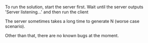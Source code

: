 To run the solution, start the server first. Wait until the server outputs 'Server listening...' and then run the client

The server sometimes takes a long time to generate N (worse case scenario).

Other than that, there are no known bugs at the moment.
